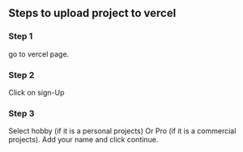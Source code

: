 ## Steps to upload project to vercel

### Step 1
go to vercel page.

### Step 2
Click on sign-Up

### Step 3
Select hobby (if it is a personal projects)
Or 
Pro (if it is a commercial projects).
 Add your name and click continue.
